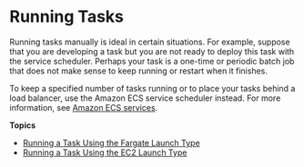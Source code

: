 # Running Tasks<a name="ecs_run_task"></a>

Running tasks manually is ideal in certain situations\. For example, suppose that you are developing a task but you are not ready to deploy this task with the service scheduler\. Perhaps your task is a one\-time or periodic batch job that does not make sense to keep running or restart when it finishes\.

To keep a specified number of tasks running or to place your tasks behind a load balancer, use the Amazon ECS service scheduler instead\. For more information, see [Amazon ECS services](ecs_services.md)\.

**Topics**
+ [Running a Task Using the Fargate Launch Type](ecs_run_task_fargate.md)
+ [Running a Task Using the EC2 Launch Type](ecs_run_task_ec2.md)